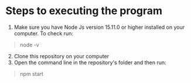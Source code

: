 # Steps to executing the program

1. Make sure you have Node Js version 15.11.0 or higher installed on your computer. To check run:
  > node -v
2. Clone this repository on your computer
3. Open the command line in the repository's folder and then run:
  > npm start

